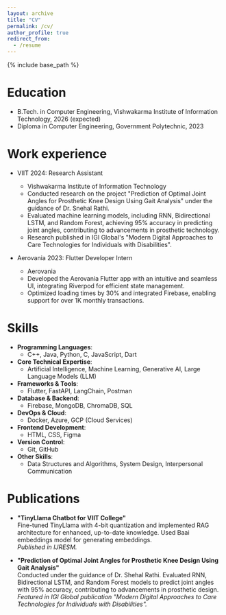 ```yaml
---
layout: archive
title: "CV"
permalink: /cv/
author_profile: true
redirect_from:
  - /resume
---
```


{% include base_path %}

Education
======
* B.Tech. in Computer Engineering, Vishwakarma Institute of Information Technology, 2026 (expected)
* Diploma in Computer Engineering, Government Polytechnic, 2023

Work experience
======

* VIIT 2024: Research Assistant
  * Vishwakarma Institute of Information Technology
  * Conducted research on the project "Prediction of Optimal Joint Angles for Prosthetic Knee Design Using Gait Analysis" under the guidance of Dr. Snehal Rathi.
  * Evaluated machine learning models, including RNN, Bidirectional LSTM, and Random Forest, achieving 95% accuracy in predicting joint angles, contributing to advancements in prosthetic technology.
  * Research published in IGI Global's "Modern Digital Approaches to Care Technologies for Individuals with Disabilities".

* Aerovania 2023: Flutter Developer Intern
  * Aerovania
  * Developed the Aerovania Flutter app with an intuitive and seamless UI, integrating Riverpod for efficient state management.
  * Optimized loading times by 30% and integrated Firebase, enabling support for over 1K monthly transactions.

Skills
======
- **Programming Languages**:  
  - C++, Java, Python, C, JavaScript, Dart  
- **Core Technical Expertise**:  
  - Artificial Intelligence, Machine Learning, Generative AI, Large Language Models (LLM)  
- **Frameworks & Tools**:  
  - Flutter, FastAPI, LangChain, Postman  
- **Database & Backend**:  
  - Firebase, MongoDB, ChromaDB, SQL  
- **DevOps & Cloud**:  
  - Docker, Azure, GCP (Cloud Services)  
- **Frontend Development**:  
  - HTML, CSS, Figma  
- **Version Control**:  
  - Git, GitHub  
- **Other Skills**:  
  - Data Structures and Algorithms, System Design, Interpersonal Communication  

Publications
======
- **"TinyLlama Chatbot for VIIT College"**  
  Fine-tuned TinyLlama with 4-bit quantization and implemented RAG architecture for enhanced, up-to-date knowledge. Used Baai embeddings model for generating embeddings.  
  *Published in IJRESM.*

- **"Prediction of Optimal Joint Angles for Prosthetic Knee Design Using Gait Analysis"**  
  Conducted under the guidance of Dr. Shehal Rathi. Evaluated RNN, Bidirectional LSTM, and Random Forest models to predict joint angles with 95% accuracy, contributing to advancements in prosthetic design.  
  *Featured in IGI Global publication "Modern Digital Approaches to Care Technologies for Individuals with Disabilities".*

